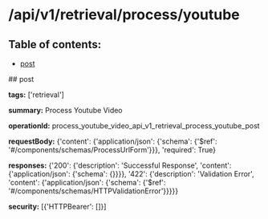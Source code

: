 # /api/v1/retrieval/process/youtube

## Table of contents:
- [post](#post)

<a name="post" />
## post

**tags:** ['retrieval']

**summary:** Process Youtube Video

**operationId:** process_youtube_video_api_v1_retrieval_process_youtube_post

**requestBody:** {'content': {'application/json': {'schema': {'$ref': '#/components/schemas/ProcessUrlForm'}}}, 'required': True}

**responses:** {'200': {'description': 'Successful Response', 'content': {'application/json': {'schema': {}}}}, '422': {'description': 'Validation Error', 'content': {'application/json': {'schema': {'$ref': '#/components/schemas/HTTPValidationError'}}}}}

**security:** [{'HTTPBearer': []}]

